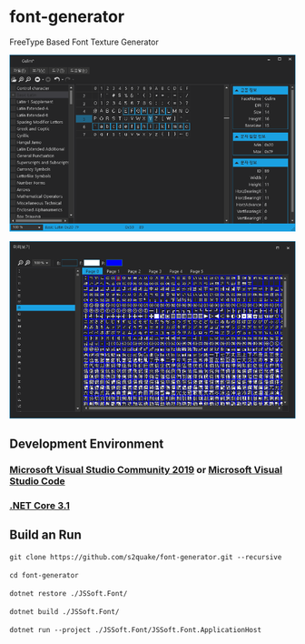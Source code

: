 # font-generator

FreeType Based Font Texture Generator

![main](./image01.png)

![preview](./image02.png)

## Development Environment

### [Microsoft Visual Studio Community 2019](https://visualstudio.microsoft.com/ko/downloads/) or [Microsoft Visual Studio Code](https://code.visualstudio.com/)

### [.NET Core 3.1](https://dotnet.microsoft.com/download/dotnet-core/3.1)

## Build an Run

    git clone https://github.com/s2quake/font-generator.git --recursive

    cd font-generator

    dotnet restore ./JSSoft.Font/

    dotnet build ./JSSoft.Font/

    dotnet run --project ./JSSoft.Font/JSSoft.Font.ApplicationHost
